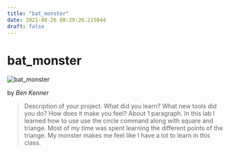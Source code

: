 ```yaml
---
title: "bat_monster"
date: 2021-08-26 08:29:26.215044
draft: false
---
```


# bat_monster

![bat_monster](../images/a188908a-0671-11ec-a7fe-1e00f30e0089.png)

by *Ben Kenner*



> Description of your project. What did you learn? What new tools did you do? How does it make you feel? About 1 paragraph.
> In this lab I learned how to use use the circle command along with square and triange. Most of my time was spent learning the different points of the triange. My monster makes me feel like I have a lot to learn in this class.